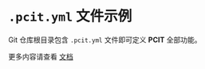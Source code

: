 # `.pcit.yml` 文件示例

Git 仓库根目录包含 `.pcit.yml` 文件即可定义 **PCIT** 全部功能。

更多内容请查看 [文档](https://docs.ci.khs1994.com)
